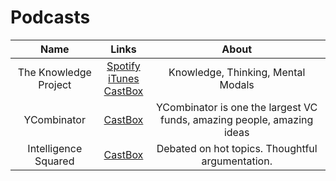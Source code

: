 # Podcasts

|          Name         |            Links           |       About       |
|:---------------------:|:--------------------------:|:-----------------:|
| The Knowledge Project | [Spotify][tkp1] <br> [iTunes][tkp2] <br> [CastBox][tkp3] | Knowledge, Thinking, Mental Modals |
| YCombinator | [CastBox][yc1] | YCombinator is one the largest VC funds, amazing people, amazing ideas |
| Intelligence Squared  | [CastBox][ic1] | Debated on hot topics. Thoughtful argumentation. |


[tkp1]: https://open.spotify.com/show/1VyK52NSZHaDKeMJzT4TSM
[tkp2]: https://itunes.apple.com/us/podcast/the-knowledge-project-a-farnam-street-podcast/id990149481?mt=2
[tkp3]: https://castbox.fm/channel/The-Knowledge-Project%3A-A-Farnam-Street-Podcast-id557?country=gb

[yc1]: https://castbox.fm/channel/ycombinator-id386233

[ic1]: https://castbox.fm/channel/Intelligence-Squared-id390988
